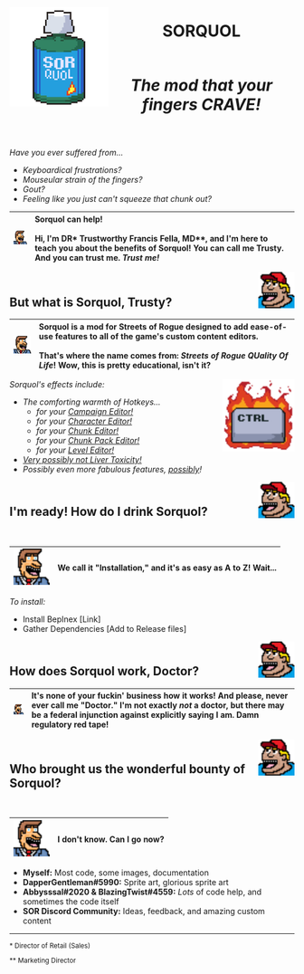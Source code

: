 <p align="center">
<img width="175" src="Sorquol/Images/Sorquol_512x512.png" alt="Sorquol" align="left">
</p>

<h1 align="center">
SORQUOL
<em>
<br><br>

The mod that your fingers CRAVE!
</em>
</h1>
<br>

*Have you ever suffered from...*
- *Keyboardical frustrations?*
- *Mouseular strain of the fingers?*
- *Gout?*
- *Feeling like you just can't squeeze that chunk out?*

|<img width="64" src="Sorquol/Images/Trusty_32x32.png">|Sorquol can help!<br><br>Hi, I'm DR* Trustworthy Francis Fella, MD**, and I'm here to teach you about the benefits of Sorquol! You can call me Trusty. And you can trust me. *Trust me!*
|:---|:---|

<img width="64" src="Sorquol/Images/Billy_32x32.png" align="right">
<h2><br>
But what is Sorquol, Trusty?
</h2>

|<img width="64" src="Sorquol/Images/Trusty_32x32.png">|Sorquol is a mod for Streets of Rogue designed to add ease-of-use features to all of the game's custom content editors. <br><br>That's where the name comes from: *Streets of Rogue QUality Of Life*! Wow, this is pretty educational, isn't it?
|:---|:---|

*Sorquol's effects include:*
<img width="128" src="Sorquol/Images/Hotkey_64x64.png" align="right">
- *The comforting warmth of Hotkeys...*
  - *for your [Campaign Editor!](Sorquol/Documentation/Hotkeys_Campaign.md)*
  - *for your [Character Editor!](Sorquol/Documentation/Hotkeys_Character.md)*
  - *for your [Chunk Editor!](Sorquol/Documentation/Hotkeys_Chunk.md)*
  - *for your [Chunk Pack Editor!](Sorquol/Documentation/Hotkeys_ChunkPack.md)*
  - *for your [Level Editor!](Sorquol/Documentation/Hotkeys_Level.md)*
- *[Very possibly not Liver Toxicity!](https://www.mayoclinic.org/diseases-conditions/toxic-hepatitis/symptoms-causes/syc-20352202)*
- *Possibly even more fabulous features, [possibly](Sorquol/Documentation/PlannedFeatures.md)!*

<img width="64" src="Sorquol/Images/Billy_32x32.png" align="right">
<h2><br>
I'm ready! How do I drink Sorquol?
</h2><br>

|<img width="64" src="Sorquol/Images/Trusty_32x32.png">|We call it "Installation," and it's as easy as A to Z! Wait...
|:---|:---|

*To install:*
- Install BepInex [Link]
- Gather Dependencies [Add to Release files]

<img width="64" src="Sorquol/Images/Billy_32x32.png" align="right">
<h2><br>
How does Sorquol work, Doctor?
</h2>

|<img width="64" src="Sorquol/Images/Trusty_32x32.png">|It's none of your fuckin' business how it works! And please, never ever call me "Doctor." I'm not exactly *not* a doctor, but there may be a federal injunction against explicitly saying I am. Damn regulatory red tape!
|:---|:---|

<img width="64" src="Sorquol/Images/Billy_32x32.png" align="right">
<h2><br>
Who brought us the wonderful bounty of Sorquol?
</h2><br>

|<img width="64" src="Sorquol/Images/Trusty_32x32.png">|I don't know. Can I go now?
|:---|:---|

- **Myself:** Most code, some images, documentation
- **DapperGentleman#5990:** Sprite art, glorious sprite art
- **Abbysssal#2020 & BlazingTwist#4559:** *Lots* of code help, and sometimes the code itself
- **SOR Discord Community:** Ideas, feedback, and amazing custom content

------
<sub>

\* Director of Retail (Sales)

** Marketing Director

</sub>
